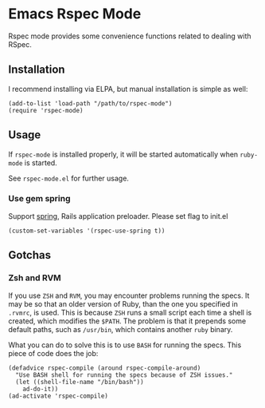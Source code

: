 # Emacs Rspec Mode
Rspec mode provides some convenience functions related to dealing with RSpec.

## Installation
I recommend installing via ELPA, but manual installation is simple as well:

    (add-to-list 'load-path "/path/to/rspec-mode")
    (require 'rspec-mode)

## Usage
If `rspec-mode` is installed properly, it will be started
automatically when `ruby-mode` is started.

See `rspec-mode.el` for further usage.

### Use gem spring

Support [spring](https://github.com/jonleighton/spring), Rails application preloader.
Please set flag to init.el

    (custom-set-variables '(rspec-use-spring t))

## Gotchas

### Zsh and RVM
If you use `ZSH` and `RVM`, you may encounter problems running the
specs. It may be so that an older version of Ruby, than the one you
specified in `.rvmrc`, is used. This is because `ZSH` runs a small
script each time a shell is created, which modifies the `$PATH`. The
problem is that it prepends some default paths, such as `/usr/bin`,
which contains another `ruby` binary.

What you can do to solve this is to use `BASH` for running the
specs. This piece of code does the job:

    (defadvice rspec-compile (around rspec-compile-around)
      "Use BASH shell for running the specs because of ZSH issues."
      (let ((shell-file-name "/bin/bash"))
        ad-do-it))
    (ad-activate 'rspec-compile)
